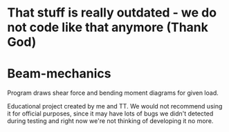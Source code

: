 # That stuff is really outdated - we do not code like that anymore (Thank God)
# Beam-mechanics
Program draws shear force and bending moment diagrams for given load.

Educational project created by me and TT. We would not recommend using it for official purposes, since it may have lots of bugs we didn't detected during testing and right now we're not thinking of developing it no more. 
